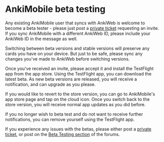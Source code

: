 # AnkiMobile beta testing

Any existing AnkiMobile user that syncs with AnkiWeb is welcome to become a beta tester - please just post a [private ticket](https://anki.tenderapp.com/discussions/private) requesting an invite. If you sync AnkiMobile with a different AnkiWeb ID, please include your AnkiWeb ID in the message as well.

Switching between beta versions and stable versions will preserve any cards you have on your device. But just to be safe, please sync any changes you've made to AnkiWeb before switching versions.

Once you've received an invite, please accept it and install the TestFlight app from the app store. Using the TestFlight app, you can download the latest beta. As new beta versions are released, you will receive a notification, and can upgrade as you please.

If you would like to revert to the store version, you can go to AnkiMobile's app store page and tap on the cloud icon. Once you switch back to the store version, you will receive normal app updates as you did before.

If you no longer wish to beta test and do not want to receive further notifications, you can remove yourself using the TestFlight app.

If you experience any issues with the betas, please either post a [private ticket](https://anki.tenderapp.com/discussions/private), or post on the [Beta Testing section](https://forums.ankiweb.net/c/beta-testing/13) of the forums.
